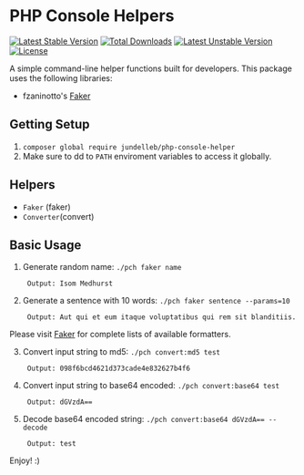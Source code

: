 # PHP Console Helpers
[![Latest Stable Version](https://poser.pugx.org/jundelleb/php-console-helper/v/stable)](https://packagist.org/packages/jundelleb/php-console-helper) [![Total Downloads](https://poser.pugx.org/jundelleb/php-console-helper/downloads)](https://packagist.org/packages/jundelleb/php-console-helper) [![Latest Unstable Version](https://poser.pugx.org/jundelleb/php-console-helper/v/unstable)](https://packagist.org/packages/jundelleb/php-console-helper) [![License](https://poser.pugx.org/jundelleb/php-console-helper/license)](https://packagist.org/packages/jundelleb/php-console-helper)

A simple command-line helper functions built for developers. This package uses the following libraries:

* fzaninotto's [Faker](https://github.com/fzaninotto/Faker)

Getting Setup
------------
1. `composer global require jundelleb/php-console-helper`
2. Make sure to dd to `PATH` enviroment variables to access it globally.

Helpers
------------
* `Faker` (faker)
* `Converter`(convert)

Basic Usage
------------
1. Generate random name: `./pch faker name`

        Output: Isom Medhurst
 
2. Generate a sentence with 10 words: `./pch faker sentence --params=10`

        Output: Aut qui et eum itaque voluptatibus qui rem sit blanditiis.
 
 Please visit [Faker](https://github.com/fzaninotto/Faker) for complete lists of available formatters.
 
3. Convert input string to md5: `./pch convert:md5 test`

        Output: 098f6bcd4621d373cade4e832627b4f6
 
4. Convert input string to base64 encoded: `./pch convert:base64 test`

        Output: dGVzdA==
 
5. Decode base64 encoded string: `./pch convert:base64 dGVzdA== --decode`

        Output: test


Enjoy! :)